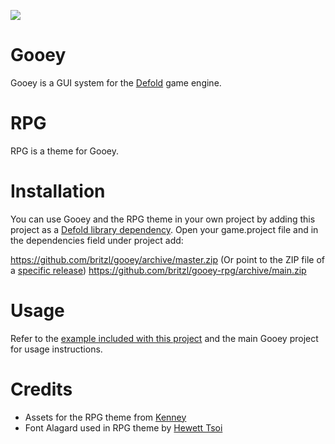 ![](images/heroimage.png)
# Gooey
Gooey is a GUI system for the [Defold](https://www.defold.com) game engine.

# RPG
RPG is a theme for Gooey.

# Installation
You can use Gooey and the RPG theme in your own project by adding this project as a [Defold library dependency](http://www.defold.com/manuals/libraries/). Open your game.project file and in the dependencies field under project add:

https://github.com/britzl/gooey/archive/master.zip (Or point to the ZIP file of a [specific release](https://github.com/britzl/gooey/releases))
https://github.com/britzl/gooey-rpg/archive/main.zip

# Usage
Refer to the [example included with this project](/example) and the main Gooey project for usage instructions.

# Credits
* Assets for the RPG theme from [Kenney](http://www.kenney.nl)
* Font Alagard used in RPG theme by [Hewett Tsoi](https://www.dafont.com/hewett-tsoi.d4888)
